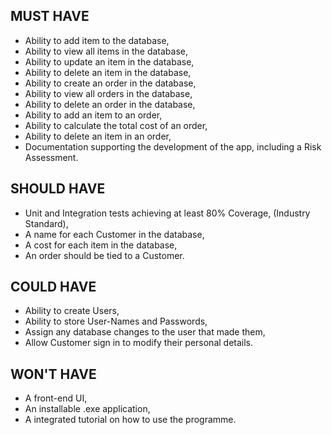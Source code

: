 **MUST HAVE**
--------------
- Ability to add item to the database,
- Ability to view all items in the database,
- Ability to update an item in the database,
- Ability to delete an item in the database,
- Ability to create an order in the database,
- Ability to view all orders in the database,
- Ability to delete an order in the database,
- Ability to add an item to an order,
- Ability to calculate the total cost of an order,
- Ability to delete an item in an order,
- Documentation supporting the development of the app, including a Risk Assessment.

**SHOULD HAVE**
---------------
- Unit and Integration tests achieving at least 80% Coverage, (Industry Standard),
- A name for each Customer in the database,
- A cost for each item in the database,
- An order should be tied to a Customer.

**COULD HAVE**
-----------
- Ability to create Users,
- Ability to store User-Names and Passwords,
- Assign any database changes to the user that made them,
- Allow Customer sign in to modify their personal details.

**WON'T HAVE**
--------------
- A front-end UI,
- An installable .exe application,
- A integrated tutorial on how to use the programme.